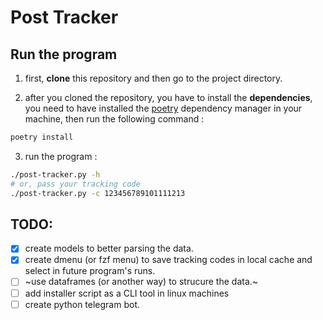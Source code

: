 # Post Tracker

## Run the program
1. first, **clone** this repository and then go to the project directory.

2. after you cloned the repository, you have to install the **dependencies**, you need to have installed the [poetry](https://python-poetry.org/) dependency manager in your machine, then run the following command :
```bash
poetry install
```
3. run the program :
```bash
./post-tracker.py -h
# or, pass your tracking code
./post-tracker.py -c 123456789101111213
```



## TODO:
- [x] create models to better parsing the data.
- [x] create dmenu (or fzf menu) to save tracking codes in local cache and select in future program's runs.
- [ ] ~use dataframes (or another way) to strucure the data.~
- [ ] add installer script as a CLI tool in linux machines
- [ ] create python telegram bot.
